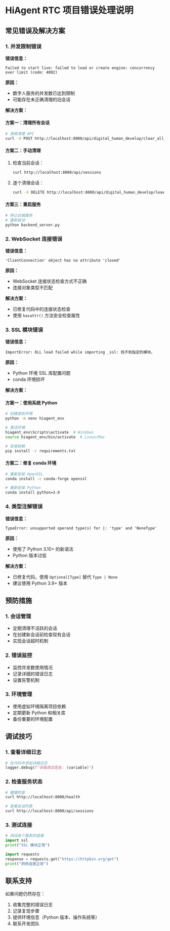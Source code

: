 # HiAgent RTC 项目错误处理说明

## 常见错误及解决方案

### 1. 并发限制错误

**错误信息：**
```
Failed to start live: failed to load or create engine: concurrency over limit (code: 4002)
```

**原因：**
- 数字人服务的并发数已达到限制
- 可能存在未正确清理的旧会话

**解决方案：**

#### 方案一：清理所有会话
```bash
# 调用清理 API
curl -X POST http://localhost:8000/api/digital_human_develop/clear_all_sessions
```

#### 方案二：手动清理
1. 检查当前会话：
   ```bash
   curl http://localhost:8000/api/sessions
   ```

2. 逐个清理会话：
   ```bash
   curl -X DELETE http://localhost:8000/api/digital_human_develop/leave_room/{live_id}
   ```

#### 方案三：重启服务
```bash
# 停止后端服务
# 重新启动
python backend_server.py
```

### 2. WebSocket 连接错误

**错误信息：**
```
'ClientConnection' object has no attribute 'closed'
```

**原因：**
- WebSocket 连接状态检查方式不正确
- 连接对象类型不匹配

**解决方案：**
- 已修复代码中的连接状态检查
- 使用 `hasattr()` 方法安全检查属性

### 3. SSL 模块错误

**错误信息：**
```
ImportError: DLL load failed while importing _ssl: 找不到指定的模块。
```

**原因：**
- Python 环境 SSL 库配置问题
- conda 环境损坏

**解决方案：**

#### 方案一：使用系统 Python
```bash
# 创建虚拟环境
python -m venv hiagent_env

# 激活环境
hiagent_env\Scripts\activate  # Windows
source hiagent_env/bin/activate  # Linux/Mac

# 安装依赖
pip install -r requirements.txt
```

#### 方案二：修复 conda 环境
```bash
# 重新安装 OpenSSL
conda install -c conda-forge openssl

# 重新安装 Python
conda install python=3.9
```

### 4. 类型注解错误

**错误信息：**
```
TypeError: unsupported operand type(s) for |: 'type' and 'NoneType'
```

**原因：**
- 使用了 Python 3.10+ 的新语法
- Python 版本过低

**解决方案：**
- 已修复代码，使用 `Optional[Type]` 替代 `Type | None`
- 建议使用 Python 3.9+ 版本

## 预防措施

### 1. 会话管理
- 定期清理不活跃的会话
- 在创建新会话前检查现有会话
- 实现会话超时机制

### 2. 错误监控
- 监控并发数使用情况
- 记录详细的错误日志
- 设置告警机制

### 3. 环境管理
- 使用虚拟环境隔离项目依赖
- 定期更新 Python 和相关库
- 备份重要的环境配置

## 调试技巧

### 1. 查看详细日志
```python
# 在代码中添加详细日志
logger.debug(f"详细调试信息: {variable}")
```

### 2. 检查服务状态
```bash
# 健康检查
curl http://localhost:8000/health

# 查看会话列表
curl http://localhost:8000/api/sessions
```

### 3. 测试连接
```python
# 测试各个服务的连接
import ssl
print("SSL 模块正常")

import requests
response = requests.get("https://httpbin.org/get")
print("网络连接正常")
```

## 联系支持

如果问题仍然存在：
1. 收集完整的错误日志
2. 记录复现步骤
3. 提供环境信息（Python 版本、操作系统等）
4. 联系开发团队 